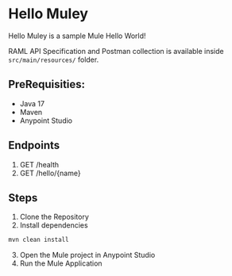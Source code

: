 # Hello Muley
Hello Muley is a sample Mule Hello World!

RAML API Specification and Postman collection is available inside `src/main/resources/` folder.

## PreRequisities:
- Java 17
- Maven
- Anypoint Studio

## Endpoints
1. GET /health
2. GET /hello/{name}

## Steps
1. Clone the Repository
2. Install dependencies
```bash
mvn clean install
```
3. Open the Mule project in Anypoint Studio
4. Run the Mule Application

